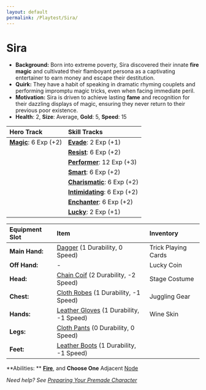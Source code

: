 ```yaml
---
layout: default
permalink: /Playtest/Sira/
---
```

# Sira

- **Background:** Born into extreme poverty, Sira discovered their innate **fire magic** and cultivated their flamboyant persona as a captivating entertainer to earn money and escape their destitution.
- **Quirk:** They have a habit of speaking in dramatic rhyming couplets and performing impromptu magic tricks, even when facing immediate peril.
- **Motivation:** Sira is driven to achieve lasting **fame** and recognition for their dazzling displays of magic, ensuring they never return to their previous poor existence.
- **Health**: 2, **Size**: Average, **Gold**: 5, **Speed**: 15

| **Hero Track**                                                                | **Skill Tracks**                                                                                   |
| :---------------------------------------------------------------------------- | :------------------------------------------------------------------------------------------------- |
| **[Magic]({{site.baseurl}}/PlayerResources/Skills/Magic/#Magic)**: 6 Exp (+2) | **[Evade]({{site.baseurl}}/PlayerResources/Skills/Evade/#Evade)**: 2 Exp (+1)                      |
|                                                                               | **[Resist]({{site.baseurl}}/PlayerResources/Skills/Resist/#Resist)**: 6 Exp (+2)                   |
|                                                                               | **[Performer]({{site.baseurl}}/PlayerResources/Skills/Performer/#Performer)**: 12 Exp (+3)         |
|                                                                               | **[Smart]({{site.baseurl}}/PlayerResources/Skills/Smart/#Smart)**: 6 Exp (+2)                      |
|                                                                               | **[Charismatic]({{site.baseurl}}/PlayerResources/Skills/Charismatic/#Charismatic)**: 6 Exp (+2)    |
|                                                                               | **[Intimidating]({{site.baseurl}}/PlayerResources/Skills/Intimidating/#Intimidating)**: 6 Exp (+2) |
|                                                                               | **[Enchanter]({{site.baseurl}}/PlayerResources/Skills/Enchanter/#Enchanter)**: 6 Exp (+2)          |
|                                                                               | **[Lucky]({{site.baseurl}}/PlayerResources/Skills/Lucky/#Lucky)**: 2 Exp (+1)                      |

| **Equipment Slot** | **Item** | **Inventory** |
| :----------------- | :------------------------------------------------------------------------------------------------------------------------ | :------------------ |
| **Main Hand:** | [Dagger]({{site.baseurl}}/PlayerResources/Equipment/Weapons/Dagger/) (1 Durability, 0 Speed) | Trick Playing Cards |
| **Off Hand:** | - | Lucky Coin |
| **Head:** | [Chain Coif]({{site.baseurl}}/PlayerResources/Equipment/Armor/ChainCoif/) (2 Durability, -2 Speed) | Stage Costume |
| **Chest:** | [Cloth Robes]({{site.baseurl}}/PlayerResources/Equipment/Armor/ClothRobes/) (1 Durability, -1 Speed) | Juggling Gear |
| **Hands:** | [Leather Gloves]({{site.baseurl}}/PlayerResources/Equipment/Armor/LeatherGloves/) (1 Durability, -1 Speed) | Wine Skin |
| **Legs:** | [Cloth Pants]({{site.baseurl}}/PlayerResources/Equipment/Armor/ClothPants/) (0 Durability, 0 Speed) | |
| **Feet:** | [Leather Boots]({{site.baseurl}}/PlayerResources/Equipment/Armor/LeatherBoots/) (1 Durability, -1 Speed) | |

**Abilities: ** **[Fire]({{site.baseurl}}/PlayerResources/Abilities/Fire/#Fire)**, and **Choose One** Adjacent [Node](https://raw.githubusercontent.com/SmashXanadu/Expeditions/refs/heads/main/images/HeroGridSheet.png)

*Need help? See [Preparing Your Premade Character]({{site.baseurl}}/Playtest/Prepare/)*